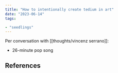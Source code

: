 ```yaml
---
title: "How to intentionally create tedium in art"
date: "2023-06-14"
tags:

- "seedlings"
---
```


Per conversation with [[thoughts/vincenz serrano]]:
- 26-minute pop song

## References
